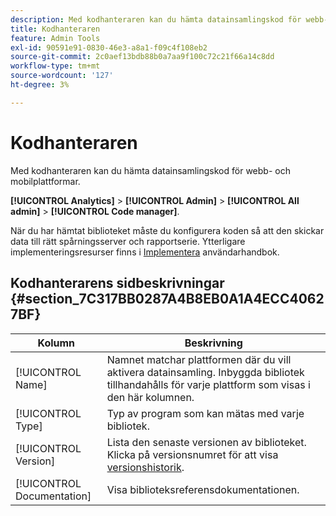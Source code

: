 ```yaml
---
description: Med kodhanteraren kan du hämta datainsamlingskod för webb- och mobilplattformar.
title: Kodhanteraren
feature: Admin Tools
exl-id: 90591e91-0830-46e3-a8a1-f09c4f108eb2
source-git-commit: 2c0aef13bdb88b0a7aa9f100c72c21f66a14c8dd
workflow-type: tm+mt
source-wordcount: '127'
ht-degree: 3%

---
```


# Kodhanteraren

Med kodhanteraren kan du hämta datainsamlingskod för webb- och mobilplattformar.

**[!UICONTROL Analytics]** > **[!UICONTROL Admin]** > **[!UICONTROL All admin]** > **[!UICONTROL Code manager]**.

När du har hämtat biblioteket måste du konfigurera koden så att den skickar data till rätt spårningsserver och rapportserie. Ytterligare implementeringsresurser finns i [Implementera](/help/implement/home.md) användarhandbok.

## Kodhanterarens sidbeskrivningar {#section_7C317BB0287A4B8EB0A1A4ECC40627BF}

| Kolumn | Beskrivning |
|--- |--- |
| [!UICONTROL Name] | Namnet matchar plattformen där du vill aktivera datainsamling. Inbyggda bibliotek tillhandahålls för varje plattform som visas i den här kolumnen. |
| [!UICONTROL Type] | Typ av program som kan mätas med varje bibliotek. |
| [!UICONTROL Version] | Lista den senaste versionen av biblioteket. Klicka på versionsnumret för att visa [versionshistorik](https://experienceleague.adobe.com/docs/analytics/implementation/appmeasurement-updates.html). |
| [!UICONTROL Documentation] | Visa biblioteksreferensdokumentationen. |
